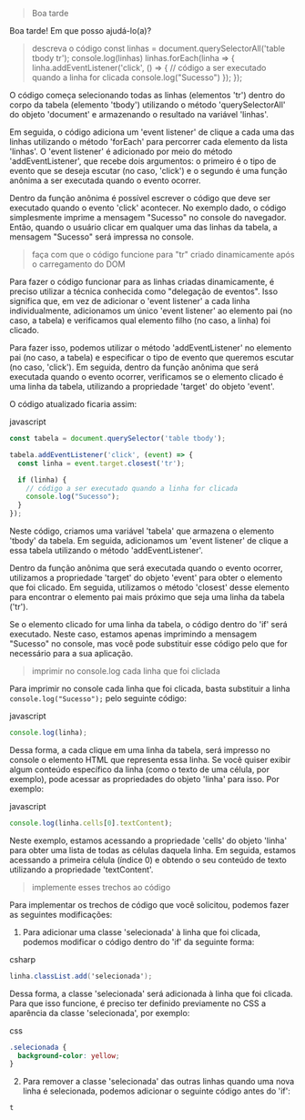 > Boa tarde

Boa tarde! Em que posso ajudá-lo(a)?

> descreva o código const linhas = document.querySelectorAll('table tbody tr'); console.log(linhas) linhas.forEach(linha => { linha.addEventListener('click', () => { // código a ser executado quando a linha for clicada console.log("Sucesso") }); });

O código começa selecionando todas as linhas (elementos 'tr') dentro do corpo da tabela (elemento 'tbody') utilizando o método 'querySelectorAll' do objeto 'document' e armazenando o resultado na variável 'linhas'.

Em seguida, o código adiciona um 'event listener' de clique a cada uma das linhas utilizando o método 'forEach' para percorrer cada elemento da lista 'linhas'. O 'event listener' é adicionado por meio do método 'addEventListener', que recebe dois argumentos: o primeiro é o tipo de evento que se deseja escutar (no caso, 'click') e o segundo é uma função anônima a ser executada quando o evento ocorrer.

Dentro da função anônima é possível escrever o código que deve ser executado quando o evento 'click' acontecer. No exemplo dado, o código simplesmente imprime a mensagem "Sucesso" no console do navegador. Então, quando o usuário clicar em qualquer uma das linhas da tabela, a mensagem "Sucesso" será impressa no console.

> faça com que o código funcione para "tr" criado dinamicamente após o carregamento do DOM

Para fazer o código funcionar para as linhas criadas dinamicamente, é preciso utilizar a técnica conhecida como "delegação de eventos". Isso significa que, em vez de adicionar o 'event listener' a cada linha individualmente, adicionamos um único 'event listener' ao elemento pai (no caso, a tabela) e verificamos qual elemento filho (no caso, a linha) foi clicado.

Para fazer isso, podemos utilizar o método 'addEventListener' no elemento pai (no caso, a tabela) e especificar o tipo de evento que queremos escutar (no caso, 'click'). Em seguida, dentro da função anônima que será executada quando o evento ocorrer, verificamos se o elemento clicado é uma linha da tabela, utilizando a propriedade 'target' do objeto 'event'.

O código atualizado ficaria assim:

javascript

```javascript
const tabela = document.querySelector('table tbody');

tabela.addEventListener('click', (event) => {
  const linha = event.target.closest('tr');

  if (linha) {
    // código a ser executado quando a linha for clicada
    console.log("Sucesso");
  }
});
```

Neste código, criamos uma variável 'tabela' que armazena o elemento 'tbody' da tabela. Em seguida, adicionamos um 'event listener' de clique a essa tabela utilizando o método 'addEventListener'.

Dentro da função anônima que será executada quando o evento ocorrer, utilizamos a propriedade 'target' do objeto 'event' para obter o elemento que foi clicado. Em seguida, utilizamos o método 'closest' desse elemento para encontrar o elemento pai mais próximo que seja uma linha da tabela ('tr').

Se o elemento clicado for uma linha da tabela, o código dentro do 'if' será executado. Neste caso, estamos apenas imprimindo a mensagem "Sucesso" no console, mas você pode substituir esse código pelo que for necessário para a sua aplicação.

> imprimir no console.log cada linha que foi cliclada

Para imprimir no console cada linha que foi clicada, basta substituir a linha `console.log("Sucesso");` pelo seguinte código:

javascript

```javascript
console.log(linha);
```

Dessa forma, a cada clique em uma linha da tabela, será impresso no console o elemento HTML que representa essa linha. Se você quiser exibir algum conteúdo específico da linha (como o texto de uma célula, por exemplo), pode acessar as propriedades do objeto 'linha' para isso. Por exemplo:

javascript

```javascript
console.log(linha.cells[0].textContent);
```

Neste exemplo, estamos acessando a propriedade 'cells' do objeto 'linha' para obter uma lista de todas as células daquela linha. Em seguida, estamos acessando a primeira célula (índice 0) e obtendo o seu conteúdo de texto utilizando a propriedade 'textContent'.

> implemente esses trechos ao código

Para implementar os trechos de código que você solicitou, podemos fazer as seguintes modificações:

1.  Para adicionar uma classe 'selecionada' à linha que foi clicada, podemos modificar o código dentro do 'if' da seguinte forma:

csharp

```csharp
linha.classList.add('selecionada');
```

Dessa forma, a classe 'selecionada' será adicionada à linha que foi clicada. Para que isso funcione, é preciso ter definido previamente no CSS a aparência da classe 'selecionada', por exemplo:

css

```css
.selecionada {
  background-color: yellow;
}
```

2.  Para remover a classe 'selecionada' das outras linhas quando uma nova linha é selecionada, podemos adicionar o seguinte código antes do 'if':

`t`